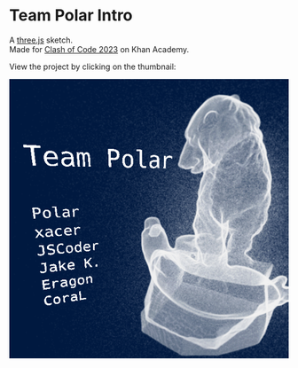 
# Team Polar Intro

A [three.js](https://threejs.org/) sketch. \
Made for [Clash of Code 2023](https://www.khanacademy.org/computer-programming/clash-of-code-2023/6672599819534336) on Khan Academy.

View the project by clicking on the thumbnail:

[![the thumbnail](res/bear_thumbnail.png)](https://www.khanacademy.org/computer-programming/team-polar-intro/4970639983427584?editor=no)
